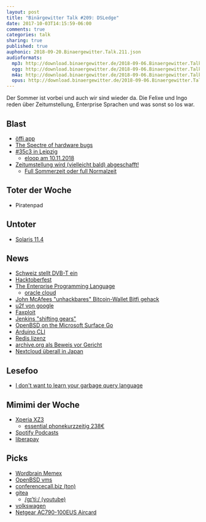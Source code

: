 ```yaml
---
layout: post
title: "Binärgewitter Talk #209: DSLedge"
date: 2017-10-03T14:15:59-06:00
comments: true
categories: talk
sharing: true
published: true
auphonic: 2018-09-20.Binaergewitter.Talk.211.json
audioformats:
  mp3: http://download.binaergewitter.de/2018-09-06.Binaergewitter.Talk.209.mp3
  ogg: http://download.binaergewitter.de/2018-09-06.Binaergewitter.Talk.209.ogg
  m4a: http://download.binaergewitter.de/2018-09-06.Binaergewitter.Talk.209.m4a
  opus: http://download.binaergewitter.de/2018-09-06.Binaergewitter.Talk.209.opus
---
```

Der Sommer ist vorbei und auch wir sind wieder da. Die Felixe und Ingo reden über Zeitumstellung, Enterprise Sprachen und was sonst so los war.

## Blast
- [öffi app](https://www.golem.de/news/app-fuer-oeffentlichen-nahverkehr-oeffi-ist-wieder-im-play-store-verfuegbar-1809-136343.html )
- [The Spectre of hardware bugs]( https://media.ccc.de/v/froscon2018-2308-keynote )
- [#35c3 in Leipzig]( http://www.lvz.de/Leipzig/Lokales/Hackerkongress-des-Chaos-Computer-Club-2018-wieder-in-Leipzig )
  * [eloop am 10.11.2018]( http://eloop.org )
- [Zeitumstellung wird (vielleicht bald) abgeschafft!]( )
  - [Full Sommerzeit oder full Normalzeit](https://twitter.com/tagesschau/status/1035603889515651073?s=09 )

## Toter der Woche
- Piratenpad

## Untoter
- [Solaris 11.4](https://www.pro-linux.de/news/1/26247/oracle-solaris-114-vorgestellt.html )

## News
- [Schweiz stellt DVB-T ein]( https://www.golem.de/news/dvb-t-die-schweiz-stellt-ihr-antennenfernsehen-komplett-ein-1809-136411.html )
- [Hacktoberfest]( https://hacktoberfest.digitalocean.com/ )
- [The Enterprise Programming Language]( https://github.com/joaomilho/Enterprise )
  * [oracle cloud]( https://twitter.com/JacobTorrey/status/1036364754997202947 )
- [John McAfees "unhackbares" Bitcoin-Wallet Bitfi gehack]( 
https://www.heise.de/security/meldung/John-McAfees-unhackbares-Bitcoin-Wallet-Bitfi-gehackt-mehrmals-4152116.html )
- [u2f von google]( http://web.archive.org/web/20180830120013/https://store.google.com/product/titan_security_key_kit )
- [Faxploit]( https://research.checkpoint.com/sending-fax-back-to-the-dark-ages/ )
- [Jenkins "shifting gears"]( https://jenkins.io/blog/2018/08/31/shifting-gears/ )
- [OpenBSD on the Microsoft Surface Go]( https://jcs.org/2018/08/31/surface_go )
- [Arduino CLI]( https://github.com/arduino/arduino-cli )
- [Redis lizenz]( https://www.heise.de/developer/meldung/Redis-Labs-schraenkt-freie-Verwendung-seiner-quelloffenen-In-Memory-Datenbank-ein-4144106.html )
- [archive.org als Beweis vor Gericht]( https://www.theregister.co.uk/2018/09/04/wayback_machine_legit/ )
- [Nextcloud überall in Japan]( https://nextcloud.com/blog/japan-to-add-millions-of-new-nodes-to-federated-nextcloud-network/ )


## Lesefoo
- [I don't want to learn your garbage query language]( https://erikbern.com/2018/08/30/i-dont-want-to-learn-your-garbage-query-language.html )

## Mimimi der Woche

- [Xperia XZ3]( https://www.sonymobile.com/global-en/products/phones/xperia-xz3/ )
  * [essential phone]( https://www.essential.com/de )[kurzzeitig 238€]( https://www.mydealz.de/deals/essential-phone-in-halo-gray-bei-amazoncom-1221159 )
- [Spotify Podcasts]( https://twitter.com/l33tname/status/1036161863787192321 )
- [liberapay]( https://liberapay.com/ )

## Picks
- [Wordbrain Memex]( https://worldbrain.io/ )
- [OpenBSD vms]( https://openbsd.amsterdam/ )
- [conferencecall.biz (ton)]( http://conferencecall.biz/ )
- [gitea]( https://gitea.io/en-us/ )
  * [/ɡɪ’ti:/ (youtube)]( https://www.youtube.com/watch?v=EM71-2uDAoY&feature=youtu.be )
- [volkswagen]( https://github.com/auchenberg/volkswagen )
- [Netgear AC790-100EUS Aircard]( https://amzn.to/2CtQNMR )
